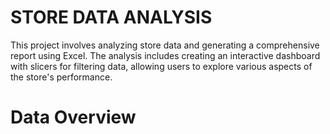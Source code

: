 # STORE DATA ANALYSIS

This project involves analyzing store data and generating a comprehensive report using Excel. The analysis includes creating an interactive dashboard with slicers for filtering data, allowing users to explore various aspects of the store's performance.

# Data Overview
